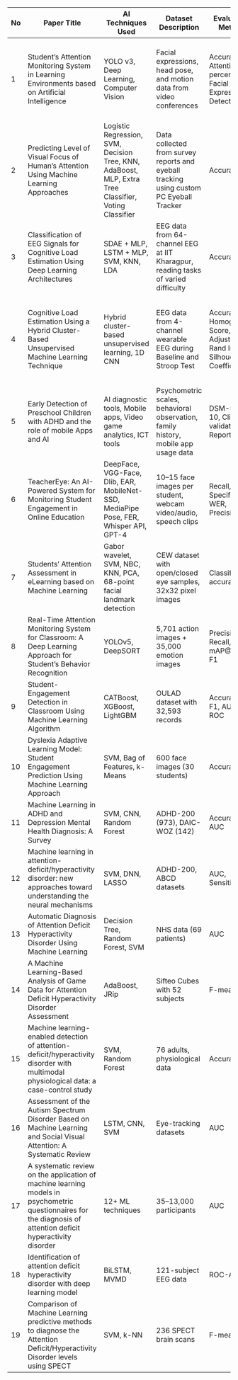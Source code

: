 

| No | Paper Title                                                                                     | AI Techniques Used                                                                                    | Dataset Description                                                                     | Evaluation Metrics                                                       | Reported Accuracy / Effectiveness                                                              | Key Challenges Noted                                                                   | Future Directions Suggested                                                                               |
| -- | ----------------------------------------------------------------------------------------------- | ----------------------------------------------------------------------------------------------------- | --------------------------------------------------------------------------------------- | ------------------------------------------------------------------------ | ---------------------------------------------------------------------------------------------- | -------------------------------------------------------------------------------------- | --------------------------------------------------------------------------------------------------------- |
| 1  | Student’s Attention Monitoring System in Learning Environments based on Artificial Intelligence | YOLO v3, Deep Learning, Computer Vision                                                               | Facial expressions, head pose, and motion data from video conferences                   | Accuracy, Attention percentage, Facial Expression Detection              | Real-time monitoring with high accuracy                                                        | Real-time performance, limitations of virtual learning, and facial expression analysis | Enhancements in multi-modal learning, real-time behavior analysis, improving virtual classroom engagement |
| 2  | Predicting Level of Visual Focus of Human’s Attention Using Machine Learning Approaches         | Logistic Regression, SVM, Decision Tree, KNN, AdaBoost, MLP, Extra Tree Classifier, Voting Classifier | Data collected from survey reports and eyeball tracking using custom PC Eyeball Tracker | Accuracy                                                                 | Logistic Regression: 96%, Voting Classifier: 95%                                               | Small sample size, self-report dependency, simple hardware                             | More personalization, larger diverse populations, real-time multi-modal data                              |
| 3  | Classification of EEG Signals for Cognitive Load Estimation Using Deep Learning Architectures   | SDAE + MLP, LSTM + MLP, SVM, KNN, LDA                                                                 | EEG data from 64-channel EEG at IIT Kharagpur, reading tasks of varied difficulty       | Accuracy                                                                 | SDAE+MLP: 83.26%, LSTM+MLP: 85.42%                                                             | Small dataset, subject variability, denoising difficulty                               | Larger datasets, personalization, hybrid or multimodal methods                                            |
| 4  | Cognitive Load Estimation Using a Hybrid Cluster-Based Unsupervised Machine Learning Technique  | Hybrid cluster-based unsupervised learning, 1D CNN                                                    | EEG data from 4-channel wearable EEG during Baseline and Stroop Test                    | Accuracy, Homogeneity Score, Adjusted Rand Index, Silhouette Coefficient | 93.2% accuracy, Homogeneity Score: 0.7, Adjusted Rand Index: 0.78, Silhouette Coefficient: 0.5 | Generalization across broader tasks and real-world scenarios                           | Real-time estimation, reduced manual effort, coverage of other cognitive states                           |
| 5  | Early Detection of Preschool Children with ADHD and the role of mobile Apps and AI              | AI diagnostic tools, Mobile apps, Video game analytics, ICT tools                                     | Psychometric scales, behavioral observation, family history, mobile app usage data      | DSM-5/ICD-10, Clinical validation, Reports                               | Mobile apps show early detection promise, ICT tools improve cognitive skills                   | Subjectivity, comorbidity, over/under-diagnosis, small studies, privacy                | Larger validation, multimodal methods, explainable AI, early intervention focus                           |
| 6  | TeacherEye: An AI-Powered System for Monitoring Student Engagement in Online Education          | DeepFace, VGG-Face, Dlib, EAR, MobileNet-SSD, MediaPipe Pose, FER, Whisper API, GPT-4                 | 10–15 face images per student, webcam video/audio, speech clips                         | Recall, Specificity, WER, Precision                                      | Face ID: 100%, Audio transcription: 92.6%, Cheating detection: 80%                             | Privacy issues, false positives, visual/auditory cue limits                            | On-device processing, classroom management integration, GUI for monitoring                                |
| 7  | Students’ Attention Assessment in eLearning based on Machine Learning                           | Gabor wavelet, SVM, NBC, KNN, PCA, 68-point facial landmark detection                                 | CEW dataset with open/closed eye samples, 32x32 pixel images                            | Classification accuracy                                                  | Gabor + SVM: 93.1%, NBC: 91.2%, KNN: 89.7%, PCA + SVM: 79.5%                                   | Limited to binary eye states, no blink frequency, frontal face reliance                | Add blink analysis, cover other attention factors, comprehensive eLearning system                         |
| 8  | Real-Time Attention Monitoring System for Classroom: A Deep Learning Approach for Student’s Behavior Recognition                                             | YOLOv5, DeepSORT                                                                                      | 5,701 action images + 35,000 emotion images                                             | Precision, Recall, mAP\@0.5, F1                                          | Action: 76% mAP, Emotion: 87.7% mAP                                                            | Small dataset, privacy concerns                                                        | Multi-modal fusion, explainable AI                                                                        |
| 9  | Student-Engagement Detection in Classroom Using Machine Learning Algorithm                                                                   | CATBoost, XGBoost, LightGBM                                                                           | OULAD dataset with 32,593 records                                                       | Accuracy, F1, AUC-ROC                                                    | CATBoost: 92.23% accuracy, 0.9626 AUC                                                          | Class imbalance (72% low engagement)                                                   | Adaptive interventions                                                                                    |
| 10 | Dyslexia Adaptive Learning Model: Student Engagement Prediction Using Machine Learning Approach                                                                     | SVM, Bag of Features, k-Means                                                                         | 600 face images (30 students)                                                           | Accuracy                                                                 | SVM Linear: 97.8%                                                                              | Small sample size, occlusion                                                           | Integrate video analysis                                                                                  |
| 11 | Machine Learning in ADHD and Depression Mental Health Diagnosis: A Survey                                                               | SVM, CNN, Random Forest                                                                               | ADHD-200 (973), DAIC-WOZ (142)                                                          | Accuracy, AUC                                                            | ADHD: 99.58% (EEG), Depression: 100% (EEG)                                                     | Data imbalance                                                                         | Use multimodal datasets                                                                                   |
| 12 | Machine learning in attention-deficit/hyperactivity disorder: new approaches toward understanding the neural mechanisms                                                                        | SVM, DNN, LASSO                                                                                       | ADHD-200, ABCD datasets                                                                 | AUC, Sensitivity                                                         | 60-90% accuracy                                                                                | Small samples                                                                          | Apply generative models                                                                                   |
| 13 | Automatic Diagnosis of Attention Deficit Hyperactivity Disorder Using Machine Learning                                                                 | Decision Tree, Random Forest, SVM                                                                     | NHS data (69 patients)                                                                  | AUC                                                                      | DT: 85.5%, 0.871 AUC                                                                           | Overfitting risk                                                                       | Fuzzy rule-based models                                                                                   |
| 14 | A Machine Learning-Based Analysis of Game Data for Attention Deficit Hyperactivity Disorder Assessment                                                                     | AdaBoost, JRip                                                                                        | Sifteo Cubes with 52 subjects                                                           | F-measure                                                                | 75-78% accuracy                                                                                | Hardware constraints                                                                   | Integrate neuroplasticity concepts                                                                        |
| 15 | Machine learning-enabled detection of attention-deficit/hyperactivity disorder with multimodal physiological data: a case-control study                                                                 | SVM, Random Forest                                                                                    | 76 adults, physiological data                                                           | Accuracy                                                                 | SVM: 81.6%                                                                                     | No control for comorbidities                                                           | Larger validation studies                                                                                 |
| 16 | Assessment of the Autism Spectrum Disorder Based on Machine Learning and Social Visual Attention: A Systematic Review                                                                      | LSTM, CNN, SVM                                                                                        | Eye-tracking datasets                                                                   | AUC                                                                      | Up to 93.7% (SVM)                                                                              | Ecological validity                                                                    | Integration with VR tools                                                                                 |
| 17 |A systematic review on the application of machine learning models in psychometric questionnaires for the diagnosis of attention deficit hyperactivity disorder                                                                      | 12+ ML techniques                                                                                     | 35–13,000 participants                                                                  | AUC                                                                      | Range: 0.56 to 0.992 AUC                                                                       | Subjectivity in assessments                                                            | Multi-informant model enhancement                                                                         |
| 18 | Identification of attention deficit hyperactivity disorder with deep learning model                                                                         | BiLSTM, MVMD                                                                                          | 121-subject EEG data                                                                    | ROC-AUC                                                                  | 95.54% accuracy                                                                                | EEG signal artifacts                                                                   | Real-time system development                                                                              |
| 19 | Comparison of Machine Learning predictive methods to diagnose the Attention Deficit/Hyperactivity Disorder levels using SPECT                                                                     | SVM, k-NN                                                                                             | 236 SPECT brain scans                                                                   | F-measure                                                                | 98% accuracy                                                                                   | Class imbalance                                                                        | Subtype-specific classification                                                                           |

